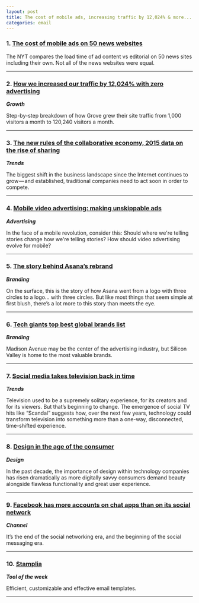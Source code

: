 ```yaml
---
layout: post
title: The cost of mobile ads, increasing traffic by 12,024% & more...
categories: email
---
```


### 1. [The cost of mobile ads on 50 news websites][mobilecosts]
_<strong></strong>_

The NYT compares the load time of ad content vs editorial on 50 news sites including their own. Not all of the news websites were equal.

[mobilecosts]:http://startafire.com/bookmarklet/fire/?source=None&target=http://www.nytimes.com/interactive/2015/10/01/business/cost-of-mobile-ads.html

***

### 2. [How we increased our traffic by 12,024% with zero advertising][trafficad]
_<strong>Growth</strong>_

Step-by-step breakdown of how Grove grew their site traffic from 1,000 visitors a month to 120,240 visitors a month.

[trafficad]:http://www.groovehq.stfi.re/blog/increasing-traffic-to-our-site?sf=bvorna

***

### 3. [The new rules of the collaborative economy, 2015 data on the rise of sharing][colabecon]
_<strong>Trends</strong>_

The biggest shift in the business landscape since the Internet continues to grow — and established, traditional companies need to act soon in order to compete.

[colabecon]:http://medium.stfi.re/market-insights/report-the-new-rules-of-the-collaborative-economy-2015-data-on-the-rise-of-sharing-47b172f21e2c?sf=pdokrv

***

### 4. [Mobile video advertising: making unskippable ads][unsipads]
_<strong>Advertising</strong>_

In the face of a mobile revolution, consider this: Should where we're telling stories change how we're telling stories? How should video advertising evolve for mobile?

[unsipads]:http://www.thinkwithgoogle.stfi.re/experiments/mobile-video-advertising-making-unskippable-ads.html?sf=nvknxj

***

### 5. [The story behind Asana’s rebrand][asanabrand]
_<strong>Branding</strong>_

On the surface, this is the story of how Asana went from a logo with three circles to a logo… with three circles. But like most things that seem simple at first blush, there’s a lot more to this story than meets the eye.

[asanabrand]:http://medium.stfi.re/swlh/circling-ourselves-the-story-behind-asana-s-rebrand-e8247516705a?sf=dzgvnd

***

### 6. [Tech giants top best global brands list][techbrand]
_<strong>Branding</strong>_

Madison Avenue may be the center of the advertising industry, but Silicon Valley is home to the most valuable brands.

[techbrand]:http://www.nytimes.stfi.re/2015/10/05/business/media/tech-giants-top-best-global-brands-list.html?_r=1&sf=nvdeda

***

### 7. [Social media takes television back in time][socialtv]
_<strong>Trends</strong>_

Television used to be a supremely solitary experience, for its creators and for its viewers. But that’s beginning to change. The emergence of social TV hits like “Scandal” suggests how, over the next few years, technology could transform television into something more than a one-way, disconnected, time-shifted experience.

[socialtv]:http://www.nytimes.stfi.re/2015/10/05/business/media/social-media-takes-television-back-in-time.html?curator=MediaREDEF&_r=1&sf=aardrd

***

### 8. [Design in the age of the consumer][designcust]
_<strong>Design</strong>_

In the past decade, the importance of design within technology companies has risen dramatically as more digitally savvy consumers demand beauty alongside flawless functionality and great user experience.

[designcust]:http://techcrunch.stfi.re/2015/10/02/design-in-the-age-of-the-consumer/?sf=gaxkxr

***

### 9. [Facebook has more accounts on chat apps than on its social network][messagera]
_<strong>Channel</strong>_

It’s the end of the social networking era, and the beginning of the social messaging era.

[messagera]:https://twitter.com/percolate/status/650747918018699264/photo/1

***

### 10. [Stamplia][stamplia]
_<strong>Tool of the week</strong>_

Efficient, customizable and effective email templates.

[stamplia]:https://stamplia.com/

***
